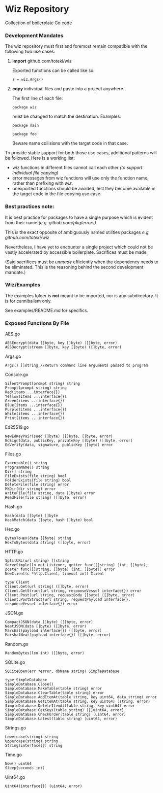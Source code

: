 # Wiz Repository

Collection of boilerplate Go code

### Development Mandates

The wiz repository must first and foremost remain compatible with the following two use cases:

1. **import** github.com/toteki/wiz

    Exported functions can be called like so:
    ```
    s = wiz.Args()
    ```
2. **copy** individual files and paste into a project anywhere

    The first line of each file:
    ```
    package wiz
    ```
    must be changed to match the destination. Examples:
    ```
    package main
    ```
    ```
    package foo
    ```
    Beware name collisions with the target code in that case.

To provide stable support for both those use cases, additional patterns will be followed. Here is a working list:

- wiz functions in different files cannot call each other *(to support individual file copying)*
- error messages from wiz functions will use only the function name, rather than prefixing with *wiz.*
- unexported functions should be avoided, lest they become available in the target code in the file copying use case

### Best practices note:

It is best practice for packages to have a single purpose which is evident from their name *(e.g. github.com/pkg/errors)*

This is the exact opposite of ambiguously named utilities packages *e.g. github.com/toteki/wiz*

Nevertheless, I have yet to encounter a single project which could not be vastly accelerated by accessible boilerplate. Sacrifices must be made.

(Said sacrifices must be *unmade* efficiently when the dependency needs to be eliminated. This is the reasoning behind the second development mandate.)

### Wiz/Examples

The examples folder is **not** meant to be imported, nor is any subdirectory. It is for cannibalism only.

See examples/README.md for specifics.

### Exposed Functions By File

AES.go
```
AESEncrypt(data []byte, key []byte) ([]byte, error)
AESDecrypt(stream []byte, key []byte) ([]byte, error)
```

Args.go
```
Args() []string //Return command line arguments passed to program
```
Console.go
```
SilentPrompt(prompt string) string
Prompt(prompt string) string
Red(items ...interface{})
Yellow(items ...interface{})
Green(items ...interface{})
Blue(items ...interface{})
Purple(items ...interface{})
White(items ...interface{})
Print(items ...interface{})
```
Ed25519.go
```
NewEdKeyPair(seed []byte) ([]byte, []byte, error)
EdSign(data, publicKey, privateKey []byte) ([]byte, error)
EdVerify(data, signature, publicKey []byte) error
```
Files.go
```
Executable() string
ProgramName() string
Dir() string
FileExists(file string) bool
FolderExists(file string) bool
DeleteFile(file string) error
MkDir(dir string) error
WriteFile(file string, data []byte) error
ReadFile(file string) ([]byte, error)
```
Hash.go
```
Hash(data []byte) []byte
HashMatch(data []byte, hash []byte) bool
```
Hex.go
```
BytesToHex(data []byte) string
HexToBytes(data string) ([]byte, error)
```
HTTP.go
```
SplitURL(url string) []string
ServeSimple(ln net.Listener, getter func([]string) (int, []byte), poster func([]string, []byte) (int, []byte)) error
NewClient(c *http.Client, timeout int) Client

type Client
Client.Get(url string) ([]byte, error)
Client.GetStruct(url string, responseVessel interface{}) error
Client.Post(url string, requestBody []byte) ([]byte, error)
Client.PostStruct(url string, requestPayload interface{}, responseVessel interface{}) error
```
JSON.go
```
CompactJSON(data []byte) ([]byte, error)
NeatJSON(data []byte) ([]byte, error)
Marshal(payload interface{}) ([]byte, error)
MarshalNeat(payload interface{}) ([]byte, error)
```
Random.go
```
RandomBytes(len int) ([]byte, error)
```
SQLite.go
```
SQLiteOpen(err *error, dbName string) SimpleDatabase

type SimpleDatabase
SimpleDatabase.Close()
SimpleDatabase.MakeTable(table string) error
SimpleDatabase.ClearTable(table string) error
SimpleDatabase.AddItemAt(table string, key uint64, data string) error
SimpleDatabase.GetItemAt(table string, key uint64) (string, error)
SimpleDatabase.DeleteItemAt(table string, key uint64) error
SimpleDatabase.GetKeys(table string) ([]uint64, error)
SimpleDatabase.CheckOrder(table string) (uint64, error)
SimpleDatabase.Latest(table string) (uint64, error)

```
Strings.go
```
Lowercase(string) string
Uppercase(string) string
String(interface{}) string
```
Time.go
```
Now() uint64
Sleep(seconds int)
```
Uint64.go
```
Uint64(interface{}) (uint64, error)
```
